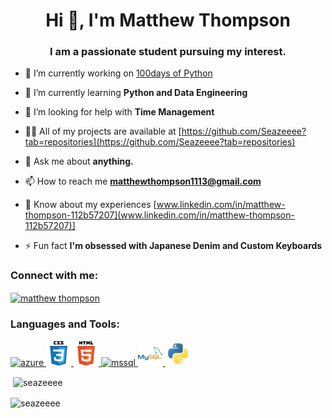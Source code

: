 <h1 align="center">Hi 👋, I'm Matthew Thompson</h1>
<h3 align="center">I am a passionate student pursuing my interest.</h3>

- 🔭 I’m currently working on [100days of Python](https://github.com/Seazeeee/100Days)

- 🌱 I’m currently learning **Python and Data Engineering**

- 🤝 I’m looking for help with **Time Management**

- 👨‍💻 All of my projects are available at [https://github.com/Seazeeee?tab=repositories](https://github.com/Seazeeee?tab=repositories)

- 💬 Ask me about **anything.**

- 📫 How to reach me **matthewthompson1113@gmail.com**

- 📄 Know about my experiences [www.linkedin.com/in/matthew-thompson-112b57207](www.linkedin.com/in/matthew-thompson-112b57207)]

- ⚡ Fun fact **I'm obsessed with Japanese Denim and Custom Keyboards**

<h3 align="left">Connect with me:</h3>
<p align="left">
<a href="https://linkedin.com/in/matthew thompson" target="blank"><img align="center" src="https://raw.githubusercontent.com/rahuldkjain/github-profile-readme-generator/master/src/images/icons/Social/linked-in-alt.svg" alt="matthew thompson" height="30" width="40" /></a>
</p>

<h3 align="left">Languages and Tools:</h3>
<p align="left"> <a href="https://azure.microsoft.com/en-in/" target="_blank" rel="noreferrer"> <img src="https://www.vectorlogo.zone/logos/microsoft_azure/microsoft_azure-icon.svg" alt="azure" width="40" height="40"/> </a> <a href="https://www.w3schools.com/css/" target="_blank" rel="noreferrer"> <img src="https://raw.githubusercontent.com/devicons/devicon/master/icons/css3/css3-original-wordmark.svg" alt="css3" width="40" height="40"/> </a> <a href="https://www.w3.org/html/" target="_blank" rel="noreferrer"> <img src="https://raw.githubusercontent.com/devicons/devicon/master/icons/html5/html5-original-wordmark.svg" alt="html5" width="40" height="40"/> </a> <a href="https://www.microsoft.com/en-us/sql-server" target="_blank" rel="noreferrer"> <img src="https://www.svgrepo.com/show/303229/microsoft-sql-server-logo.svg" alt="mssql" width="40" height="40"/> </a> <a href="https://www.mysql.com/" target="_blank" rel="noreferrer"> <img src="https://raw.githubusercontent.com/devicons/devicon/master/icons/mysql/mysql-original-wordmark.svg" alt="mysql" width="40" height="40"/> </a> <a href="https://www.python.org" target="_blank" rel="noreferrer"> <img src="https://raw.githubusercontent.com/devicons/devicon/master/icons/python/python-original.svg" alt="python" width="40" height="40"/> </a> </p>

<p>&nbsp;<img align="center" src="https://github-readme-stats.vercel.app/api?username=seazeeee&show_icons=true&locale=en" alt="seazeeee" /></p>

<p><img align="center" src="https://github-readme-streak-stats.herokuapp.com/?user=seazeeee&" alt="seazeeee" /></p>
